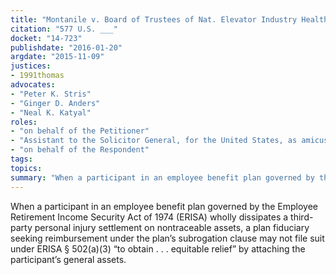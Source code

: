 ```yaml
---
title: "Montanile v. Board of Trustees of Nat. Elevator Industry Health Benefit Plan"
citation: "577 U.S. ___"
docket: "14-723"
publishdate: "2016-01-20"
argdate: "2015-11-09"
justices:
- 1991thomas
advocates:
- "Peter K. Stris"
- "Ginger D. Anders"
- "Neal K. Katyal"
roles:
- "on behalf of the Petitioner"
- "Assistant to the Solicitor General, for the United States, as amicus curiae, supporting the Petitioner"
- "on behalf of the Respondent"
tags:
topics:
summary: "When a participant in an employee benefit plan governed by the Employee Retirement Income Security Act of 1974 (ERISA) wholly dissipates a third-party personal injury settlement on nontraceable assets, a plan fiduciary seeking reimbursement under the plan’s subrogation clause may not file suit under ERISA § 502(a)(3) “to obtain . . . equitable relief” by attaching the participant’s general assets."
---
```

When a participant in an employee benefit plan governed by the Employee Retirement Income Security Act of 1974 (ERISA) wholly dissipates a third-party personal injury settlement on nontraceable assets, a plan fiduciary seeking reimbursement under the plan’s subrogation clause may not file suit under ERISA § 502(a)(3) “to obtain . . . equitable relief” by attaching the participant’s general assets.


